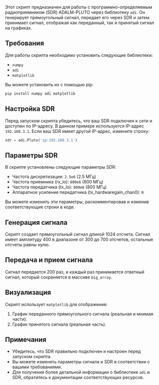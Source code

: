 Этот скрипт предназначен для работы с программно-определяемым радиоприемником (SDR) ADALM-PLUTO через библиотеку `adi`. Он генерирует прямоугольный сигнал, передает его через SDR и затем принимает сигнал, отображая как переданный, так и принятый сигнал на графиках.

## Требования

Для работы скрипта необходимо установить следующие библиотеки:

- `numpy`
- `adi`
- `matplotlib`

Вы можете установить их с помощью pip:

```bash
pip install numpy adi matplotlib
```

## Настройка SDR

Перед запуском скрипта убедитесь, что ваш SDR подключен к сети и доступен по IP-адресу. В данном примере используется IP-адрес `192.168.3.1`. Если ваш SDR имеет другой IP-адрес, измените строку:

```python
sdr = adi.Pluto('ip:192.168.3.1')
```

## Параметры SDR

В скрипте установлены следующие параметры SDR:

- Частота дискретизации: `2.5e6` (2.5 МГц)
- Частота приемника (rx_lo): `800e6` (800 МГц)
- Частота передатчика (tx_lo): `800e6` (800 МГц)
- Аппаратное усиление передатчика (tx_hardwaregain_chan0): `0`

Вы можете изменить эти параметры, раскомментировав и изменив соответствующие строки в коде.

## Генерация сигнала

Скрипт создает прямоугольный сигнал длиной 1024 отсчета. Сигнал имеет амплитуду 400 в диапазоне от 300 до 700 отсчетов, остальные отсчеты равны нулю.

## Передача и прием сигнала

Сигнал передается 200 раз, и каждый раз принимается ответный сигнал, который сохраняется в массиве `big_array`.

## Визуализация

Скрипт использует `matplotlib` для отображения:

1. График переданного прямоугольного сигнала (реальная и мнимая части).
2. График принятого сигнала (реальная часть).

## Примечания

- Убедитесь, что SDR правильно подключен и настроен перед запуском скрипта.
- Вы можете изменять параметры сигнала и SDR в соответствии с вашими требованиями.
- Для получения более детальной информации о библиотеке `adi` и SDR, обратитесь к документации соответствующих ресурсов.